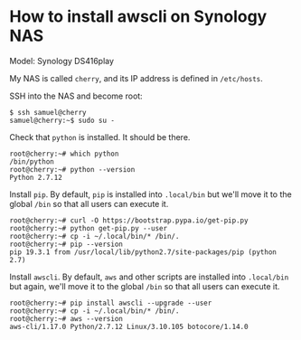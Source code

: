 # How to install awscli on Synology NAS

Model: Synology DS416play

My NAS is called `cherry`, and its IP address is defined in `/etc/hosts`.

SSH into the NAS and become root:

```
$ ssh samuel@cherry
samuel@cherry:~$ sudo su -
```

Check that `python` is installed. It should be there.

```
root@cherry:~# which python
/bin/python
root@cherry:~# python --version
Python 2.7.12
```

Install `pip`. By default, `pip` is installed into `.local/bin` but we'll move it to the global `/bin` so that all users can execute it.

```
root@cherry:~# curl -O https://bootstrap.pypa.io/get-pip.py
root@cherry:~# python get-pip.py --user
root@cherry:~# cp -i ~/.local/bin/* /bin/.
root@cherry:~# pip --version
pip 19.3.1 from /usr/local/lib/python2.7/site-packages/pip (python 2.7)
```

Install `awscli`. By default, `aws` and other scripts are installed into `.local/bin` but again, we'll move it to the global `/bin` so that all users can execute it.

```
root@cherry:~# pip install awscli --upgrade --user
root@cherry:~# cp -i ~/.local/bin/* /bin/.
root@cherry:~# aws --version
aws-cli/1.17.0 Python/2.7.12 Linux/3.10.105 botocore/1.14.0
```

